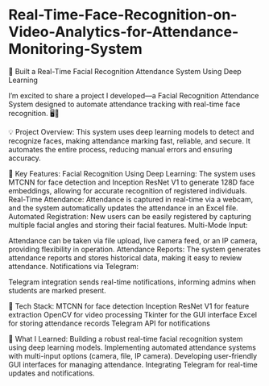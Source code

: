 # Real-Time-Face-Recognition-on-Video-Analytics-for-Attendance-Monitoring-System

🚀 Built a Real-Time Facial Recognition Attendance System Using Deep Learning

I’m excited to share a project I developed—a Facial Recognition Attendance System designed to automate attendance tracking with real-time face recognition. 🖥️📸

💡 Project Overview:
This system uses deep learning models to detect and recognize faces, making attendance marking fast, reliable, and secure. It automates the entire process, reducing manual errors and ensuring accuracy.

🔑 Key Features:
Facial Recognition Using Deep Learning:
The system uses MTCNN for face detection and Inception ResNet V1 to generate 128D face embeddings, allowing for accurate recognition of registered individuals.
Real-Time Attendance:
Attendance is captured in real-time via a webcam, and the system automatically updates the attendance in an Excel file.
Automated Registration:
New users can be easily registered by capturing multiple facial angles and storing their facial features.
Multi-Mode Input:

Attendance can be taken via file upload, live camera feed, or an IP camera, providing flexibility in operation.
Attendance Reports:
The system generates attendance reports and stores historical data, making it easy to review attendance.
Notifications via Telegram:

Telegram integration sends real-time notifications, informing admins when students are marked present.

🔧 Tech Stack:
MTCNN for face detection
Inception ResNet V1 for feature extraction
OpenCV for video processing
Tkinter for the GUI interface
Excel for storing attendance records
Telegram API for notifications

🚀 What I Learned:
Building a robust real-time facial recognition system using deep learning models.
Implementing automated attendance systems with multi-input options (camera, file, IP camera).
Developing user-friendly GUI interfaces for managing attendance.
Integrating Telegram for real-time updates and notifications.

